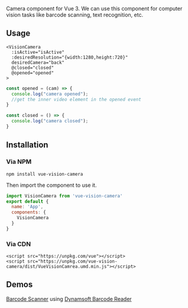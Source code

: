 Camera component for Vue 3. We can use this component for computer vision tasks like barcode scanning, text recognition, etc.

## Usage

```vue
<VisionCamera 
  :isActive="isActive" 
  :desiredResolution="{width:1280,height:720}"
  desiredCamera="back"
  @closed="closed"
  @opened="opened"
>
```

```js
const opened = (cam) => {
  console.log("camera opened");
  //get the inner video element in the opened event
}

const closed = () => {
  console.log("camera closed");
}
```

## Installation

### Via NPM

```
npm install vue-vision-camera
```

Then import the component to use it.

```js
import VisionCamera from 'vue-vision-camera'
export default {
  name: 'App',
  components: {
    VisionCamera
  }
}
```

### Via CDN

```
<script src="https://unpkg.com/vue"></script>
<script src="https://unpkg.com/vue-vision-camera/dist/VueVisionCamrea.umd.min.js"></script>
```

## Demos

[Barcode Scanner](https://github.com/xulihang/vue-vision-camera/tree/main/example) using [Dynamsoft Barcode Reader](https://www.dynamsoft.com/barcode-reader/overview/)


